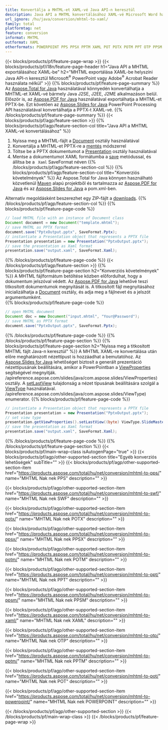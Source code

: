 ```yaml
---
title: Konvertálja a MHTML-et XAML-vé Java API-n keresztül
description: Java API a MHTML konvertálásához XAML-vé Microsoft Word használata nélkül
url_ignore: /hu/java/conversion/mhtml-to-xaml/
family: total
platformtag: net
feature: conversion
informat: MHTML
outformat: XAML
otherformats: POWERPOINT PPS PPSX PPTM XAML POT POTX POTM PPT OTP PPSM SWF
---
```

{{< blocks/products/pf/feature-page-wrap >}}
{{< blocks/products/pf/i18n/feature-page-header h1="Java API a MHTML exportálásához XAML-be" h2="MHTML exportálása XAML-be helyszíni Java API-n keresztül Microsoft<sup>&reg;</sup> PowerPoint vagy Adobe<sup>&reg;</sup> Acrobat Reader használata nélkül" >}}
{{% blocks/products/pf/feature-page-summary %}}
Az [Aspose.Total for Java](https://products.aspose.com/total/java/) használatával könnyedén konvertálhatja a MHTML-et XAML-vé bármely Java J2SE, J2EE, J2ME alkalmazáson belül. Először is, az [Aspose.PDF for Java](https://products.aspose.com/pdf/java/) használatával exportálhatja a MHTML-et PPTX-be. Ezt követően az [Aspose.Slides for Java](https://products.aspose.com/slides/java/) PowerPoint Processing API használatával konvertálhatja a PPTX-t XAML-vé.
{{% /blocks/products/pf/feature-page-summary  %}}
{{< blocks/products/pf/agp/feature-section >}}
{{% blocks/products/pf/agp/feature-section-col title="Java API a MHTML XAML-vé konvertálásához" %}}
1. Nyissa meg a MHTML-fájlt a [Document](https://reference.aspose.com/pdf/java/com.aspose.pdf/Document) osztály használatával
2. Konvertálja a MHTML-et PPTX-re a [mentés](https://reference.aspose.com/pdf/java/com.aspose.pdf/Document#save-java.lang.String-int-) módszerrel
3. Töltse be a PPTX dokumentumot a [Presentation](https://reference.aspose.com/slides/java/com.aspose.slides/Presentation) osztály használatával
4. Mentse a dokumentumot XAML formátumba a [save](https://reference.aspose.com/slides/java/com.aspose.slides/Presentation#save-java.lang.String-int-) metódussal, és állítsa be a ` Xaml` SaveFormat néven
{{% /blocks/products/pf/agp/feature-section-col %}}
{{% blocks/products/pf/agp/feature-section-col title="Konverziós követelmények" %}}
Az Aspose.Total for Java könnyen használható közvetlenül [Maven](https://repository.aspose.com/webapp/#/artifacts/browse/tree/General/repo/com/aspose/aspose-total) alapú projektből és tartalmazza az [Aspose.PDF for Java](https://docs.aspose.com/pdf/java/installation/) és az [Aspose.Slides for Java](https://docs.aspose.com/slides/java/installation/) a pom.xml-ben.

Alternatív megoldásként beszerezhet egy ZIP-fájlt a [downloads](https://downloads.aspose.com/total/java).
{{% /blocks/products/pf/agp/feature-section-col %}}
{{% blocks/products/pf/feature-page-code %}}

```java
// load MHTML file with an instance of Document class
Document document = new Document("template.mhtml");
// save MHTML as PPTX format 
document.save("PptxOutput.pptx", SaveFormat.Pptx); 
// instantiate a Presentation object that represents a PPTX file
Presentation presentation = new Presentation("PptxOutput.pptx");
// save the presentation as Xaml format
presentation.save("output.xaml", SaveFormat.Xaml);   
```

{{% /blocks/products/pf/feature-page-code %}}
{{< /blocks/products/pf/agp/feature-section >}}
{{% blocks/products/pf/feature-page-section  h2="Konverziós követelmények" %}}
A MHTML fájlformátum betöltése közben előfordulhat, hogy a dokumentum jelszóval védett. Az [Aspose.PDF for Java](https://products.aspose.com/pdf/java/) lehetővé teszi titkosított dokumentumok megnyitását is. A titkosított fájl megnyitásához inicializálhatja a [Document](https://reference.aspose.com/pdf/java/com.aspose.pdf/Document#Document-java.lang.String-java.lang.String-) osztály, és adja meg a fájlnevet és a jelszót argumentumként.  
{{% blocks/products/pf/feature-page-code %}}

```java
// open MHTML document
Document doc = new Document("input.mhtml", "Your@Password");
// save MHTML as PPTX format 
document.save("PptxOutput.pptx", SaveFormat.Pptx); 

```

{{% /blocks/products/pf/feature-page-code  %}}
{{% /blocks/products/pf/feature-page-section %}}
{{% blocks/products/pf/feature-page-section  h2="Nyissa meg a titkosított MHTML fájlt Java-n keresztül" %}}
A MHTML XAML-re konvertálása után előre meghatározott nézettípust is hozzáadhat a bemutatóhoz. Az [Aspose.Slides for Java](https://products.aspose.com/slides/java/) lehetőséget biztosít a generált prezentáció nézettípusának beállítására, amikor a PowerPointban a [ViewProperties](https:/) segítségével megnyitják. /apireference.aspose.com/slides/java/com.aspose.slides/ViewProperties) osztály. A [setLastView](https://reference.aspose.com/slides/java/com.aspose.slides/ViewProperties#setLastView-int-) tulajdonság a nézet típusának beállítására szolgál a [ViewType](https:/) használatával. /apireference.aspose.com/slides/java/com.aspose.slides/ViewType) enumerator. 
{{% blocks/products/pf/feature-page-code %}}

```java
// instantiate a Presentation object that represents a PPTX file
Presentation presentation = new Presentation("PptxOutput.pptx");
// set view type
presentation.getViewProperties().setLastView((byte) ViewType.SlideMasterView);
// save the presentation as Xaml format
presentation.save("output.xaml", SaveFormat.Xaml);    
```

{{% /blocks/products/pf/feature-page-code  %}}
{{% /blocks/products/pf/feature-page-section %}}
{{< blocks/products/pf/main-wrap-class isAutogenPage="true" >}}
{{< blocks/products/pf/agp/other-supported-section title="Egyéb konverziós lehetőségek" subTitle="" >}}
{{< blocks/products/pf/agp/other-supported-section-item href="https://products.aspose.com/total/hu/net/conversion/mhtml-to-pps/" name="MHTML Nak nek PPS" description="" >}}

{{< blocks/products/pf/agp/other-supported-section-item href="https://products.aspose.com/total/hu/net/conversion/mhtml-to-swf/" name="MHTML Nak nek SWF" description="" >}}

{{< blocks/products/pf/agp/other-supported-section-item href="https://products.aspose.com/total/hu/net/conversion/mhtml-to-potx/" name="MHTML Nak nek POTX" description="" >}}

{{< blocks/products/pf/agp/other-supported-section-item href="https://products.aspose.com/total/hu/net/conversion/mhtml-to-ppsx/" name="MHTML Nak nek PPSX" description="" >}}

{{< blocks/products/pf/agp/other-supported-section-item href="https://products.aspose.com/total/hu/net/conversion/mhtml-to-potm/" name="MHTML Nak nek POTM" description="" >}}

{{< blocks/products/pf/agp/other-supported-section-item href="https://products.aspose.com/total/hu/net/conversion/mhtml-to-ppt/" name="MHTML Nak nek PPT" description="" >}}

{{< blocks/products/pf/agp/other-supported-section-item href="https://products.aspose.com/total/hu/net/conversion/mhtml-to-ppsm/" name="MHTML Nak nek PPSM" description="" >}}

{{< blocks/products/pf/agp/other-supported-section-item href="https://products.aspose.com/total/hu/net/conversion/mhtml-to-xaml/" name="MHTML Nak nek XAML" description="" >}}

{{< blocks/products/pf/agp/other-supported-section-item href="https://products.aspose.com/total/hu/net/conversion/mhtml-to-otp/" name="MHTML Nak nek OTP" description="" >}}

{{< blocks/products/pf/agp/other-supported-section-item href="https://products.aspose.com/total/hu/net/conversion/mhtml-to-pptm/" name="MHTML Nak nek PPTM" description="" >}}

{{< blocks/products/pf/agp/other-supported-section-item href="https://products.aspose.com/total/hu/net/conversion/mhtml-to-pot/" name="MHTML Nak nek POT" description="" >}}

{{< blocks/products/pf/agp/other-supported-section-item href="https://products.aspose.com/total/hu/net/conversion/mhtml-to-powerpoint/" name="MHTML Nak nek POWERPOINT" description="" >}}


{{< /blocks/products/pf/agp/other-supported-section >}}
{{< /blocks/products/pf/main-wrap-class >}}
{{< /blocks/products/pf/feature-page-wrap >}}